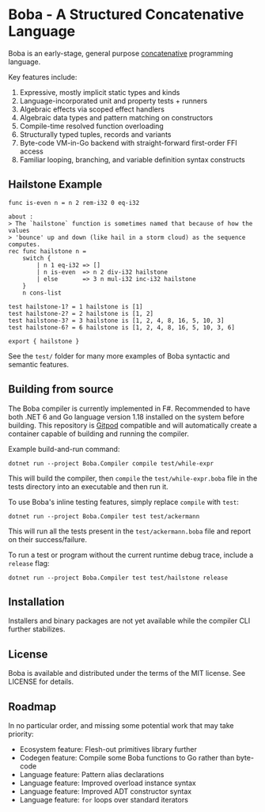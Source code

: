 # Boba - A Structured Concatenative Language

Boba is an early-stage, general purpose [concatenative](https://concatenative.org/) programming language.

Key features include:
1. Expressive, mostly implicit static types and kinds
2. Language-incorporated unit and property tests + runners
3. Algebraic effects via scoped effect handlers
4. Algebraic data types and pattern matching on constructors
5. Compile-time resolved function overloading
6. Structurally typed tuples, records and variants
8. Byte-code VM-in-Go backend with straight-forward first-order FFI access
9. Familiar looping, branching, and variable definition syntax constructs

## Hailstone Example

```
func is-even n = n 2 rem-i32 0 eq-i32

about :
> The `hailstone` function is sometimes named that because of how the values
> 'bounce' up and down (like hail in a storm cloud) as the sequence computes.
rec func hailstone n =
    switch {
        | n 1 eq-i32 => []
        | n is-even  => n 2 div-i32 hailstone
        | else       => 3 n mul-i32 inc-i32 hailstone
    }
    n cons-list

test hailstone-1? = 1 hailstone is [1]
test hailstone-2? = 2 hailstone is [1, 2]
test hailstone-3? = 3 hailstone is [1, 2, 4, 8, 16, 5, 10, 3]
test hailstone-6? = 6 hailstone is [1, 2, 4, 8, 16, 5, 10, 3, 6]

export { hailstone }
```

See the `test/` folder for many more examples of Boba syntactic and semantic features.

## Building from source

The Boba compiler is currently implemented in F#. Recommended to have both .NET 6 and Go language version 1.18 installed on the system before building. This repository is [Gitpod](https://gitpod.io/) compatible and will automatically create a container capable of building and running the compiler.

Example build-and-run command:

```
dotnet run --project Boba.Compiler compile test/while-expr
```

This will build the compiler, then `compile` the `test/while-expr.boba` file in the tests directory into an executable and then run it.

To use Boba's inline testing features, simply replace `compile` with `test`:

```
dotnet run --project Boba.Compiler test test/ackermann
```

This will run all the tests present in the `test/ackermann.boba` file and report on their success/failure.

To run a test or program without the current runtime debug trace, include a `release` flag:

```
dotnet run --project Boba.Compiler test test/hailstone release
```

## Installation

Installers and binary packages are not yet available while the compiler CLI further stabilizes.

## License

Boba is available and distributed under the terms of the MIT license. See LICENSE for details.

## Roadmap

In no particular order, and missing some potential work that may take priority:

- Ecosystem feature: Flesh-out primitives library further
- Codegen feature: Compile some Boba functions to Go rather than byte-code
- Language feature: Pattern alias declarations
- Language feature: Improved overload instance syntax
- Language feature: Improved ADT constructor syntax
- Language feature: `for` loops over standard iterators
